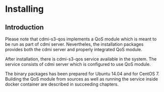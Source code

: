 # Installing

## Introduction
 Please note that cdmi-s3-qos implements a QoS module which is meant to be run as part of cdmi server. Nevertheles, the installation packages provides both the cdmi server and properly integrated QoS module.
 
After installation, there is cdmi-s3-qos service available in the system. The service consists of cdmi server which is configured to use QoS module.

The binary packages has been prepared for Ubuntu 14.04 and for CentOS 7. Building the QoS module from sources as well as running the service inside docker container are described in succeeding chapters.



